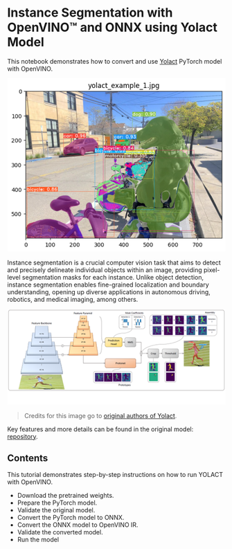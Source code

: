 
# Instance Segmentation with OpenVINO™ and ONNX using Yolact Model 

This notebook demonstrates how to convert and use [Yolact](https://github.com/dbolya/yolact) PyTorch model 
with OpenVINO.



![Inference example](https://raw.githubusercontent.com/Abdullah-Elkasaby/238-yolact-image-segmentation/one-notebook-version/yolact_example.png)


Instance segmentation is a crucial computer vision task that aims to detect and precisely delineate individual objects within an image, providing pixel-level segmentation masks for each instance. Unlike object detection, instance segmentation enables fine-grained localization and boundary understanding, opening up diverse applications in autonomous driving, robotics, and medical imaging, among others.


![Yolact diagram](https://raw.githubusercontent.com/Abdullah-Elkasaby/238-yolact-image-segmentation/one-notebook-version/model_diagram.png)
> Credits for this image go to [original authors of Yolact](https://arxiv.org/abs/1904.02689).


Key features and more details can be found in the original model:
[repository](https://github.com/dbolya/yolact).

## Contents


This tutorial demonstrates step-by-step instructions on how to run YOLACT with OpenVINO. 


* Download the pretrained weights.
* Prepare the PyTorch model.
* Validate the original model.
* Convert the PyTorch model to ONNX.
* Convert the ONNX model to OpenVINO IR.
* Validate the converted model.
* Run the model 

